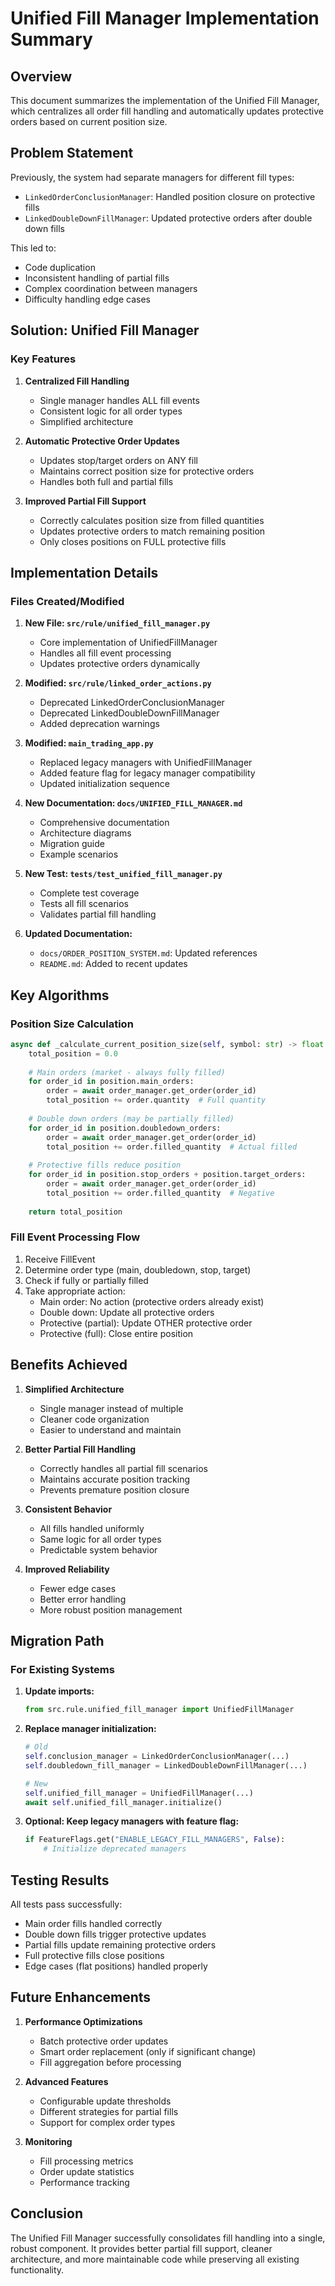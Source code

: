 # Unified Fill Manager Implementation Summary

## Overview

This document summarizes the implementation of the Unified Fill Manager, which centralizes all order fill handling and automatically updates protective orders based on current position size.

## Problem Statement

Previously, the system had separate managers for different fill types:
- `LinkedOrderConclusionManager`: Handled position closure on protective fills
- `LinkedDoubleDownFillManager`: Updated protective orders after double down fills

This led to:
- Code duplication
- Inconsistent handling of partial fills
- Complex coordination between managers
- Difficulty handling edge cases

## Solution: Unified Fill Manager

### Key Features

1. **Centralized Fill Handling**
   - Single manager handles ALL fill events
   - Consistent logic for all order types
   - Simplified architecture

2. **Automatic Protective Order Updates**
   - Updates stop/target orders on ANY fill
   - Maintains correct position size for protective orders
   - Handles both full and partial fills

3. **Improved Partial Fill Support**
   - Correctly calculates position size from filled quantities
   - Updates protective orders to match remaining position
   - Only closes positions on FULL protective fills

## Implementation Details

### Files Created/Modified

1. **New File: `src/rule/unified_fill_manager.py`**
   - Core implementation of UnifiedFillManager
   - Handles all fill event processing
   - Updates protective orders dynamically

2. **Modified: `src/rule/linked_order_actions.py`**
   - Deprecated LinkedOrderConclusionManager
   - Deprecated LinkedDoubleDownFillManager
   - Added deprecation warnings

3. **Modified: `main_trading_app.py`**
   - Replaced legacy managers with UnifiedFillManager
   - Added feature flag for legacy manager compatibility
   - Updated initialization sequence

4. **New Documentation: `docs/UNIFIED_FILL_MANAGER.md`**
   - Comprehensive documentation
   - Architecture diagrams
   - Migration guide
   - Example scenarios

5. **New Test: `tests/test_unified_fill_manager.py`**
   - Complete test coverage
   - Tests all fill scenarios
   - Validates partial fill handling

6. **Updated Documentation:**
   - `docs/ORDER_POSITION_SYSTEM.md`: Updated references
   - `README.md`: Added to recent updates

## Key Algorithms

### Position Size Calculation
```python
async def _calculate_current_position_size(self, symbol: str) -> float:
    total_position = 0.0
    
    # Main orders (market - always fully filled)
    for order_id in position.main_orders:
        order = await order_manager.get_order(order_id)
        total_position += order.quantity  # Full quantity
    
    # Double down orders (may be partially filled)
    for order_id in position.doubledown_orders:
        order = await order_manager.get_order(order_id)
        total_position += order.filled_quantity  # Actual filled
    
    # Protective fills reduce position
    for order_id in position.stop_orders + position.target_orders:
        order = await order_manager.get_order(order_id)
        total_position += order.filled_quantity  # Negative
    
    return total_position
```

### Fill Event Processing Flow
1. Receive FillEvent
2. Determine order type (main, doubledown, stop, target)
3. Check if fully or partially filled
4. Take appropriate action:
   - Main order: No action (protective orders already exist)
   - Double down: Update all protective orders
   - Protective (partial): Update OTHER protective order
   - Protective (full): Close entire position

## Benefits Achieved

1. **Simplified Architecture**
   - Single manager instead of multiple
   - Cleaner code organization
   - Easier to understand and maintain

2. **Better Partial Fill Handling**
   - Correctly handles all partial fill scenarios
   - Maintains accurate position tracking
   - Prevents premature position closure

3. **Consistent Behavior**
   - All fills handled uniformly
   - Same logic for all order types
   - Predictable system behavior

4. **Improved Reliability**
   - Fewer edge cases
   - Better error handling
   - More robust position management

## Migration Path

### For Existing Systems

1. **Update imports:**
   ```python
   from src.rule.unified_fill_manager import UnifiedFillManager
   ```

2. **Replace manager initialization:**
   ```python
   # Old
   self.conclusion_manager = LinkedOrderConclusionManager(...)
   self.doubledown_fill_manager = LinkedDoubleDownFillManager(...)
   
   # New
   self.unified_fill_manager = UnifiedFillManager(...)
   await self.unified_fill_manager.initialize()
   ```

3. **Optional: Keep legacy managers with feature flag:**
   ```python
   if FeatureFlags.get("ENABLE_LEGACY_FILL_MANAGERS", False):
       # Initialize deprecated managers
   ```

## Testing Results

All tests pass successfully:
- Main order fills handled correctly
- Double down fills trigger protective updates
- Partial fills update remaining protective orders
- Full protective fills close positions
- Edge cases (flat positions) handled properly

## Future Enhancements

1. **Performance Optimizations**
   - Batch protective order updates
   - Smart order replacement (only if significant change)
   - Fill aggregation before processing

2. **Advanced Features**
   - Configurable update thresholds
   - Different strategies for partial fills
   - Support for complex order types

3. **Monitoring**
   - Fill processing metrics
   - Order update statistics
   - Performance tracking

## Conclusion

The Unified Fill Manager successfully consolidates fill handling into a single, robust component. It provides better partial fill support, cleaner architecture, and more maintainable code while preserving all existing functionality. 